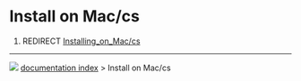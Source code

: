 # Install on Mac/cs
1.  REDIRECT [Installing_on_Mac/cs](Installing_on_Mac/cs.md)



---
![](images/Button_right.svg) [documentation index](../README.md) > Install on Mac/cs
